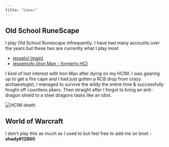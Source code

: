 ```yaml
---
title: "Games"
---
```

## Old School RuneScape

I play Old School Runescape infrequently. I have had many accounts over the years but these two are currently what I play most
- [jesselol (main)](https://secure.runescape.com/m=hiscore_oldschool/hiscorepersonal?user1=jesselol)
- [jessemofo (Iron Man - formerly HC)](https://secure.runescape.com/m=hiscore_oldschool/hiscorepersonal?user1=jessemofo)

I kind of lost interest with Iron Man after dying on my HCIM. I was gearing up to get a fire cape and I had just gotten a RCB drop from crazy archaeologist, I managed to survive the wildy the entire time & successfully fought off countless pkers. Then straight after I forgot to bring an anti-dragon shield to a steel dragons tasks like an idiot.

![HCIM death](/images/hcim-dead.png)
## World of Warcraft

I don't play this as much as I used to but feel free to add me on bnet - **shady#12660**